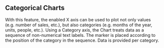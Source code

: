 ## Categorical Charts
With this feature, the enabled X axis can be used to plot not only values (e.g. number of sales, etc.), but also categories (e.g. months of the year, units, people, etc.). Using a Category axis, the Chart treats data as a sequence of non-numerical text labels. The marker is placed according to the position of the category in the sequence. Data is provided per category.
